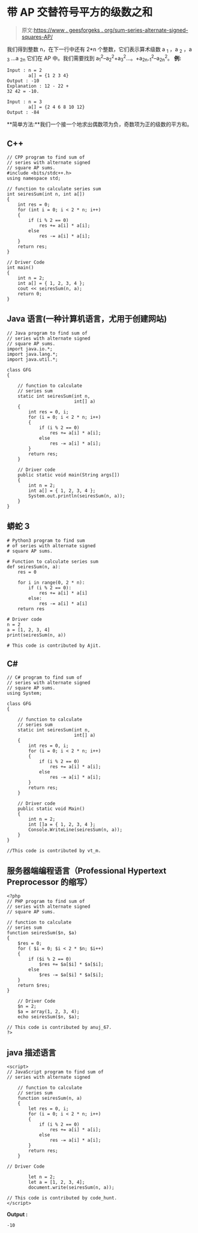 # 带 AP 交替符号平方的级数之和

> 原文:[https://www . geesforgeks . org/sum-series-alternate-signed-squares-AP/](https://www.geeksforgeeks.org/sum-series-alternate-signed-squares-ap/)

我们得到整数 n，在下一行中还有 2*n 个整数，它们表示算术级数 a <sub>1</sub> ，a <sub>2</sub> ，a <sub>3</sub> …a <sub>2n</sub> 它们在 AP 中。我们需要找到 a<sub>1</sub><sup>2</sup>–a<sub>2</sub><sup>2</sup>+a<sub>3</sub><sup>2</sup>…。+a<sub>2n-1</sub><sup>2</sup>–a<sub>2n</sub><sup>2</sup>。
**例:**

```
Input : n = 2
        a[] = {1 2 3 4}
Output : -10
Explanation : 12 - 22 + 
32 42 = -10.

Input : n = 3
        a[] = {2 4 6 8 10 12}
Output : -84
```

**简单方法:**我们一个接一个地求出偶数项为负，奇数项为正的级数的平方和。

## C++

```
// CPP program to find sum of
// series with alternate signed
// square AP sums.
#include <bits/stdc++.h>
using namespace std;

// function to calculate series sum
int seiresSum(int n, int a[])
{
    int res = 0;
    for (int i = 0; i < 2 * n; i++)
    {
        if (i % 2 == 0)
            res += a[i] * a[i];
        else
            res -= a[i] * a[i];
    }
    return res;
}

// Driver Code
int main()
{
    int n = 2;
    int a[] = { 1, 2, 3, 4 };
    cout << seiresSum(n, a);
    return 0;
}
```

## Java 语言(一种计算机语言，尤用于创建网站)

```
// Java program to find sum of
// series with alternate signed
// square AP sums.
import java.io.*;
import java.lang.*;
import java.util.*;

class GFG
{

    // function to calculate
    // series sum
    static int seiresSum(int n,
                         int[] a)
    {
        int res = 0, i;
        for (i = 0; i < 2 * n; i++)
        {
            if (i % 2 == 0)
                res += a[i] * a[i];
            else
                res -= a[i] * a[i];
        }
        return res;
    }

    // Driver code
    public static void main(String args[])
    {
        int n = 2;
        int a[] = { 1, 2, 3, 4 };
        System.out.println(seiresSum(n, a));
    }
}
```

## 蟒蛇 3

```
# Python3 program to find sum
# of series with alternate signed 
# square AP sums.

# Function to calculate series sum
def seiresSum(n, a):
    res = 0

    for i in range(0, 2 * n):
        if (i % 2 == 0):
            res += a[i] * a[i]
        else:
            res -= a[i] * a[i]
    return res

# Driver code
n = 2
a = [1, 2, 3, 4]
print(seiresSum(n, a))

# This code is contributed by Ajit.
```

## C#

```
// C# program to find sum of
// series with alternate signed 
// square AP sums.
using System;

class GFG
{

    // function to calculate
    // series sum
    static int seiresSum(int n,
                         int[] a)
    {
        int res = 0, i;
        for (i = 0; i < 2 * n; i++)
        {
            if (i % 2 == 0)
                res += a[i] * a[i];
            else
                res -= a[i] * a[i];
        }
        return res;
    }

    // Driver code
    public static void Main()
    {
        int n = 2;
        int []a = { 1, 2, 3, 4 };
        Console.WriteLine(seiresSum(n, a));
    }
}

//This code is contributed by vt_m.
```

## 服务器端编程语言（Professional Hypertext Preprocessor 的缩写）

```
<?php
// PHP program to find sum of
// series with alternate signed 
// square AP sums.

// function to calculate
// series sum
function seiresSum($n, $a)
{
    $res = 0;
    for ( $i = 0; $i < 2 * $n; $i++)
    {
        if ($i % 2 == 0)
            $res += $a[$i] * $a[$i];
        else
            $res -= $a[$i] * $a[$i];
    }
    return $res;
}

    // Driver Code
    $n = 2;
    $a = array(1, 2, 3, 4);
    echo seiresSum($n, $a);

// This code is contributed by anuj_67.
?>
```

## java 描述语言

```
<script>
// JavaScript program to find sum of
// series with alternate signed

    // function to calculate
    // series sum
    function seiresSum(n, a)
    {
        let res = 0, i;
        for (i = 0; i < 2 * n; i++)
        {
            if (i % 2 == 0)
                res += a[i] * a[i];
            else
                res -= a[i] * a[i];
        }
        return res;
    }

// Driver Code

        let n = 2;
        let a = [1, 2, 3, 4];
        document.write(seiresSum(n, a));

// This code is contributed by code_hunt.
</script>
```

**Output :** 

```
-10
```